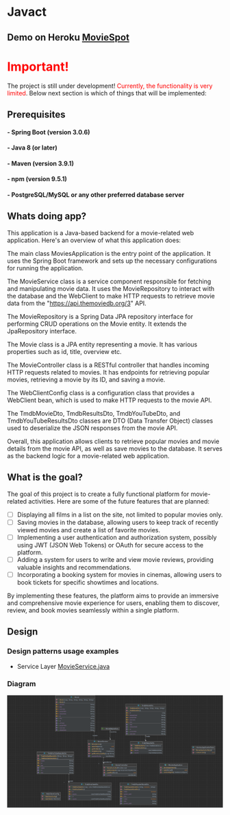 # Javact


## Demo on Heroku [MovieSpot](https://moviesspot.herokuapp.com/)

<h1 style="color: red;">Important!</h1>
The project is still under development!<h7 style="color: red;"> Currently, the functionality is very limited</h7>. Below next section is which of things that will be implemented:


## Prerequisites

#### - Spring Boot (version 3.0.6)
#### - Java 8 (or later)
#### - Maven (version 3.9.1)
#### - npm (version 9.5.1)
#### - PostgreSQL/MySQL or any other preferred database server

## Whats doing app?
This application is a Java-based backend for a movie-related web application. Here's an overview of what this application does:

The main class MoviesApplication is the entry point of the application. It uses the Spring Boot framework and sets up the necessary configurations for running the application.

The MovieService class is a service component responsible for fetching and manipulating movie data. It uses the MovieRepository to interact with the database and the WebClient to make HTTP requests to retrieve movie data from the "https://api.themoviedb.org/3" API.

The MovieRepository is a Spring Data JPA repository interface for performing CRUD operations on the Movie entity. It extends the JpaRepository interface.

The Movie class is a JPA entity representing a movie. It has various properties such as id, title, overview etc.

The MovieController class is a RESTful controller that handles incoming HTTP requests related to movies. It has endpoints for retrieving popular movies, retrieving a movie by its ID, and saving a movie.

The WebClientConfig class is a configuration class that provides a WebClient bean, which is used to make HTTP requests to the movie API.

The TmdbMovieDto, TmdbResultsDto, TmdbYouTubeDto, and TmdbYouTubeResultsDto classes are DTO (Data Transfer Object) classes used to deserialize the JSON responses from the movie API.

Overall, this application allows clients to retrieve popular movies and movie details from the movie API, as well as save movies to the database. It serves as the backend logic for a movie-related web application.
## What is the goal?
The goal of this project is to create a fully functional platform for movie-related activities. Here are some of the future features that are planned:

- [ ] Displaying all films in a list on the site, not limited to popular movies only.
- [ ] Saving movies in the database, allowing users to keep track of recently viewed movies and create a list of favorite movies.
- [ ] Implementing a user authentication and authorization system, possibly using JWT (JSON Web Tokens) or OAuth for secure access to the platform.
- [ ] Adding a system for users to write and view movie reviews, providing valuable insights and recommendations.
- [ ] Incorporating a booking system for movies in cinemas, allowing users to book tickets for specific showtimes and locations.

By implementing these features, the platform aims to provide an immersive and comprehensive movie experience for users, enabling them to discover, review, and book movies seamlessly within a single platform.

## Design

### Design patterns usage examples
* Service Layer [MovieService.java](https://github.com/Nosieek/Javact/blob/master/backend/movies/src/main/java/com/javact/movies/services/MovieService.java)

### Diagram
![img.png](img.png)
